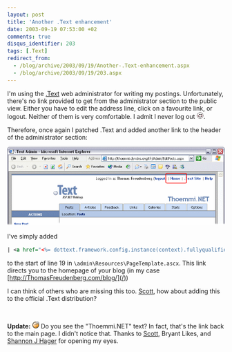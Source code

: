 ```yaml
---
layout: post
title: 'Another .Text enhancement'
date: 2003-09-19 07:53:00 +02
comments: true
disqus_identifier: 203
tags: [.Text]
redirect_from:
  - /blog/archive/2003/09/19/Another-.Text-enhancement.aspx
  - /blog/archive/2003/09/19/203.aspx
---
```


I'm using the [.Text](http://scottwater.com/dottext/) web administrator for writing my postings. Unfortunately, there's no link provided to get from the administrator section to the public view. Either you have to edit the address line, click on a favourite link, or logout. Neither of them is very comfortable. I admit I never log out ![Blushing](/files/archive/smiley_redface.gif).

Therefore, once again I patched .Text and added another link to the header of the administrator section:

![.Text administration with Home link](/files/archive/Text.Home.png)

I've simply added

``` xml
| <a href="<%= dottext.framework.config.instance(context).fullyqualifiedurl="" %>">Home</a>
```

to the start of line 19 in `\admin\Resources\PageTemplate.ascx`. This link directs you to the homepage of your blog (in my case [http://ThomasFreudenberg.com/blog/](/))

I can think of others who are missing this too. [Scott](http://scottwater.com/), how about adding this to the official .Text distribution?

 

**Update:** ![Doh](/files/archive/smiley_doh.gif) Do you see the "Thoemmi.NET" text? In fact, that's the link back to the main page. I didn't notice that. Thanks to [Scott](http://scottwater.com/), Bryant Likes, and [Shannon J Hager](http://www.hdconsultants.us/) for opening my eyes.

